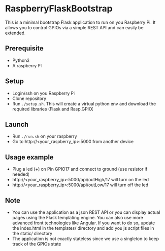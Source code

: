 # RaspberryFlaskBootstrap

This is a minimal bootstrap Flask application to run on you Raspberry Pi. It allows you to control GPIOs via a simple REST API and can easily be extended.

## Prerequisite

* Python3
* A raspberry PI

## Setup

* Login/ssh on you Raspberry Pi
* Clone repository
* Run `./setup.sh`. This will create a virtual python env and download the required libraries (Flask and Rasp.GPIO)

## Launch
* Run `./run.sh` on your raspberry
* Go to http://<your_raspberry_ip>:5000 from another device

## Usage example
* Plug a led (+) on Pin GPIO17 and connect to ground (use resistor if needed)
* http://<your_raspberry_ip>:5000/api/outHigh/17 will turn on the led
* http://<your_raspberry_ip>:5000/api/outLow/17 will turn off the led

## Note
* You can use the application as a json REST API or you can display actual pages using the Flask templating engine. You can also use more advanced front technologies like Angular. If you want to do so, update the index.html in the templates/ directory and add you js script files in the static/ directory
* The application is not exactly stateless since we use a singleton to keep track of the GPIOs state